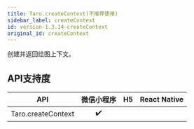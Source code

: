 ```yaml
---
title: Taro.createContext(不推荐使用)
sidebar_label: createContext
id: version-1.3.14-createContext
original_id: createContext
---
```



创建并返回绘图上下文。



## API支持度


| API | 微信小程序 | H5 | React Native |
| :-: | :-: | :-: | :-: |
| Taro.createContext | ✔️ |  |  |

